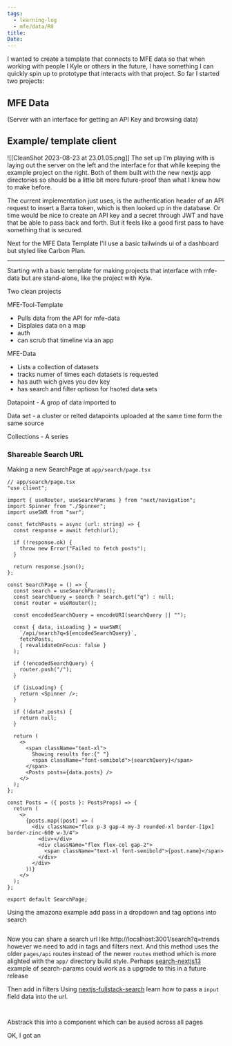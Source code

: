 ```yaml
---
tags:
  - learning-log
  - mfe/data/R0
title: 
Date:
---
```





I wanted to create a template that connects to MFE data so that when working with people I Kyle or others in the future, I have something I can quickly spin up to prototype that interacts with that project. So far I started two projects:

## MFE Data 
(Server with an interface for getting an API Key and browsing data)



## Example/ template client 





![[CleanShot 2023-08-23 at 23.01.05.png]]
The set up I'm playing with is laying out the server on the left and the interface for that while keeping the example project on the right. Both of them built with the new nextjs app directories so should be a little bit more future-proof than what I knew how to make before. 


The current implementation just uses, is the authentication header of an API request to insert a Barra token, which is then looked up in the database. Or time would be nice to create an API key and a secret through JWT and have that be able to pass back and forth. But it feels like a good first pass to have something that is secured.

Next for the MFE Data Template I'll use a basic tailwinds ui of a dashboard but styled like Carbon Plan.

---


Starting with a basic template for making projects that interface with mfe-data but are stand-alone, like the project with Kyle.


Two clean projects 

MFE-Tool-Template
- Pulls data from the API for mfe-data
- Displaies data on a map
- auth
- can scrub that timeline via an app


MFE-Data
- Lists a collection of datasets
- tracks numer of times each datasets is requested
- has auth wich gives you dev key
- has search and filter optiosn for hsoted data sets 


Datapoint - A grop of data imported to

Data set - a cluster or relted datapoints uploaded at the same time form the same source

Collections - A series 



### Shareable Search URL
Making a new SearchPage at `app/search/page.tsx` 

```tsx
// app/search/page.tsx
"use client";

import { useRouter, useSearchParams } from "next/navigation";
import Spinner from "./Spinner";
import useSWR from "swr";

const fetchPosts = async (url: string) => {
  const response = await fetch(url);

  if (!response.ok) {
    throw new Error("Failed to fetch posts");
  }

  return response.json();
};

const SearchPage = () => {
  const search = useSearchParams();
  const searchQuery = search ? search.get("q") : null;
  const router = useRouter();

  const encodedSearchQuery = encodeURI(searchQuery || "");

  const { data, isLoading } = useSWR(
    `/api/search?q=${encodedSearchQuery}`,
    fetchPosts,
    { revalidateOnFocus: false }
  );

  if (!encodedSearchQuery) {
    router.push("/");
  }

  if (isLoading) {
    return <Spinner />;
  }

  if (!data?.posts) {
    return null;
  }

  return (
    <>
      <span className="text-xl">
        Showing results for:{" "}
        <span className="font-semibold">{searchQuery}</span>
      </span>
      <Posts posts={data.posts} />
    </>
  );
};

const Posts = ({ posts }: PostsProps) => {
  return (
    <>
      {posts.map((post) => (
        <div className="flex p-3 gap-4 my-3 rounded-xl border-[1px] border-zinc-600 w-3/4">
          <div></div>
          <div className="flex flex-col gap-2">
            <span className="text-xl font-semibold">{post.name}</span>
          </div>
        </div>
      ))}
    </>
  );
};

export default SearchPage;

```




Using the amazona example add pass in a dropdown and tag options into search

```
```




 
Now you can share a search url like http://localhost:3001/search?q=trends however we need to add in tags and filters next. And this method uses the older `pages/api` routes instead of the newer `routes` method which is more alighted with the `app/` directory build style. Perhaps [search-nextjs13](https://github.com/batuhanbilginn/search-nextjs13) example of search-params could work as a upgrade to this in a future release

Then add in filters
Using [nextjs-fullstack-search](https://github.com/shadeemerhi/nextjs-fullstack-search/tree/main) learn how to pass a `input` field data into the url. 

```
```


```
```






Abstrack this into a component which can be aused across all pages


OK, I got an